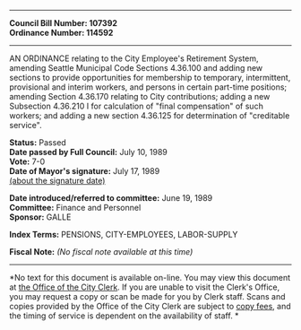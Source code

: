 * * * * *  
  
**Council Bill Number: [](#h0)[](#h2)107392**   
**Ordinance Number: 114592**  
  
* * * * *  
  
AN ORDINANCE relating to the City Employee's Retirement System, amending Seattle Municipal Code Sections 4.36.100 and adding new sections to provide opportunities for membership to temporary, intermittent, provisional and interim workers, and persons in certain part-time positions; amending Section 4.36.170 relating to City contributions; adding a new Subsection 4.36.210 I for calculation of "final compensation" of such workers; and adding a new section 4.36.125 for determination of "creditable service".  
  
**Status:** Passed   
**Date passed by Full Council:** July 10, 1989   
**Vote:** 7-0   
**Date of Mayor's signature:** July 17, 1989   
[(about the signature date)](/~public/approvaldate.htm)   
  
  
**Date introduced/referred to committee:** June 19, 1989   
**Committee:** Finance and Personnel   
**Sponsor:** GALLE   
  
**Index Terms:** PENSIONS, CITY-EMPLOYEES, LABOR-SUPPLY  
  
**Fiscal Note:** *(No fiscal note available at this time)*  
  
* * * * *  
  
*No text for this document is available on-line. You may view this document at [the Office of the City Clerk](http://www.seattle.gov/leg/clerk/contactUs.htm). If you are unable to visit the Clerk's Office, you may request a copy or scan be made for you by Clerk staff. Scans and copies provided by the Office of the City Clerk are subject to [copy fees](http://clerk.seattle.gov/~public/clerkfees.htm), and the timing of service is dependent on the availability of staff. *  
  
  
